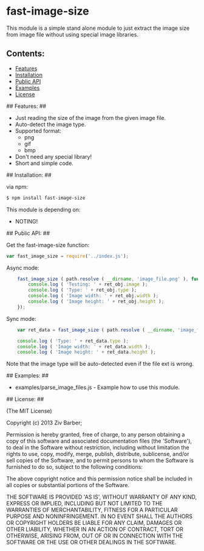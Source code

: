 # fast-image-size #

This module is a simple stand alone module to just extract the image size from image file without using special image libraries.

## Contents: ##

- [Features](#a1)
- [Installation](#a2)
- [Public API](#a3)
- [Examples](#a4)
- [License](#a5)

<a name="a1"/>
## Features: ##

- Just reading the size of the image from the given image file.
- Auto-detect the image type.
- Supported format:
	- png
	- gif
	- bmp
- Don't need any special library!
- Short and simple code.

<a name="a2"/>
## Installation: ##

via npm:

```bash
$ npm install fast-image-size
```

This module is depending on:

- NOTING!

<a name="a3"/>
## Public API: ##

Get the fast-image-size function:

```js
var fast_image_size = require('../index.js');
```

Async mode:

```js
	fast_image_size ( path.resolve ( __dirname, 'image_file.png' ), function ( ret_obj ) {
		console.log ( 'Testing: ' + ret_obj.image );
		console.log ( 'Type: ' + ret_obj.type );
		console.log ( 'Image width: ' + ret_obj.width );
		console.log ( 'Image height: ' + ret_obj.height );
	});
```

Sync mode:

```js
	var ret_data = fast_image_size ( path.resolve ( __dirname, 'image_file.png' ) );

	console.log ( 'Type: ' + ret_data.type );
	console.log ( 'Image width: ' + ret_data.width );
	console.log ( 'Image height: ' + ret_data.height );
```

Note that the image type will be auto-detected even if the file ext is wrong.

<a name="a4"/>
## Examples: ##

- examples/parse_image_files.js - Example how to use this module.

<a name="a5"/>
## License: ##

(The MIT License)

Copyright (c) 2013 Ziv Barber;

Permission is hereby granted, free of charge, to any person obtaining
a copy of this software and associated documentation files (the
'Software'), to deal in the Software without restriction, including
without limitation the rights to use, copy, modify, merge, publish,
distribute, sublicense, and/or sell copies of the Software, and to
permit persons to whom the Software is furnished to do so, subject to
the following conditions:

The above copyright notice and this permission notice shall be
included in all copies or substantial portions of the Software.

THE SOFTWARE IS PROVIDED 'AS IS', WITHOUT WARRANTY OF ANY KIND,
EXPRESS OR IMPLIED, INCLUDING BUT NOT LIMITED TO THE WARRANTIES OF
MERCHANTABILITY, FITNESS FOR A PARTICULAR PURPOSE AND NONINFRINGEMENT.
IN NO EVENT SHALL THE AUTHORS OR COPYRIGHT HOLDERS BE LIABLE FOR ANY
CLAIM, DAMAGES OR OTHER LIABILITY, WHETHER IN AN ACTION OF CONTRACT,
TORT OR OTHERWISE, ARISING FROM, OUT OF OR IN CONNECTION WITH THE
SOFTWARE OR THE USE OR OTHER DEALINGS IN THE SOFTWARE.

